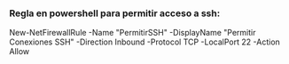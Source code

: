 
### Regla en powershell para permitir acceso a ssh:
New-NetFirewallRule -Name "PermitirSSH" -DisplayName "Permitir Conexiones SSH" -Direction Inbound -Protocol TCP -LocalPort 22 -Action Allow